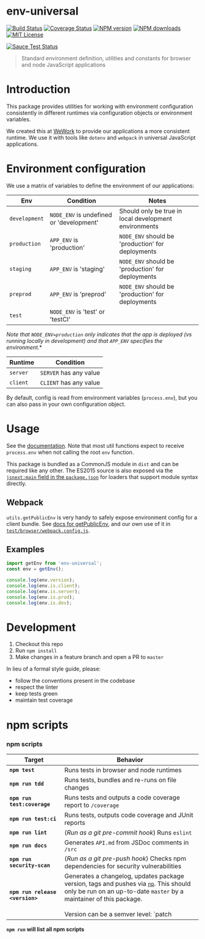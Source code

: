 env-universal
================

[![Build Status][travis-image]][travis-url]
[![Coverage Status][coveralls-image]][coveralls-url]
[![NPM version][npm-version-image]][npm-url]
[![NPM downloads][npm-downloads-image]][npm-url]
[![MIT License][license-image]][license-url]

[![Sauce Test Status][saucelabs-image]][saucelabs-url]

>Standard environment definition, utilities and constants for browser and node JavaScript applications

# Introduction

This package provides utilities for working with environment configuration consistently in different runtimes via configuration objects or environment variables.

We created this at [WeWork](https://www.wework.com) to provide our applications a more consistent runtime. We use it with tools like `dotenv` and `webpack` in universal JavaScript applications.


# Environment configuration

We use a matrix of variables to define the environment of our applications:

Env          | Condition  |   Notes  |
------------ | -----------|----------|
`development`| `NODE_ENV` is undefined or 'development' | Should only be true in local development environments |
`production` | `APP_ENV` is 'production' | `NODE_ENV` should be 'production' for deployments |
`staging`    | `APP_ENV` is 'staging' | `NODE_ENV` should be 'production' for deployments |
`preprod`    | `APP_ENV` is 'preprod' | `NODE_ENV` should be 'production' for deployments |
`test`       | `NODE_ENV` is 'test' or 'testCI' | |

*Note that `NODE_ENV=production` only indicates that the app is deployed (vs running locally in development) and that `APP_ENV` specifies the environment.**

Runtime      | Condition  |
------------ | -----------|
`server`     | `SERVER` has any value |
`client`     | `CLIENT` has any value |

By default, config is read from environment variables (`process.env`), but you can also pass in your own configuration object.

# Usage

See the [documentation](./API.md). Note that most util functions expect to receive `process.env` when not calling the root `env` function.

This package is bundled as a CommonJS module in `dist` and can be required like any other. The ES2015 source is also exposed via the [`jsnext:main` field in the `package.json`](https://github.com/rollup/rollup/wiki/jsnext:main) for loaders that support module syntax directly.

## Webpack

`utils.getPublicEnv` is very handy to safely expose environment config for a client bundle. See [docs for getPublicEnv](./API.md#getpublicenv), and our own use of it in [`test/browser/webpack.config.js`](./test/browser/webpack.config.js).

## Examples

```js
import getEnv from 'env-universal';
const env = getEnv();

console.log(env.version);
console.log(env.is.client);
console.log(env.is.server);
console.log(env.is.prod);
console.log(env.is.dev);
```

# Development

1. Checkout this repo
2. Run `npm install`
3. Make changes in a feature branch and open a PR to `master`

In lieu of a formal style guide, please:

 - follow the conventions present in the codebase
 - respect the linter
 - keep tests green
 - maintain test coverage

# npm scripts

### npm scripts

Target | Behavior
------------ | -------------
**`npm test`** | Runs tests in browser and node runtimes
**`npm run tdd`** | Runs tests, bundles and re-runs on file changes
**`npm run test:coverage`** | Runs tests and outputs a code coverage report to `/coverage`
**`npm run test:ci`** | Runs tests, outputs code coverage and JUnit reports
**`npm run lint`** | (*Run as a git pre-commit hook*) Runs `eslint`
**`npm run docs`** | Generates `API.md` from JSDoc comments in `/src`
**`npm run security-scan`** | (*Run as a git pre-push hook*) Checks npm dependencies for security vulnerabilities
**`npm run release <version>`** | Generates a changelog, updates package version, tags and pushes via [`np`](https://www.npmjs.com/package/np). This should only be run on an up-to-date `master` by a maintainer of this package. <br /><br />Version can be a semver level: `patch | minor | major | prepatch | preminor | premajor | prerelease`, or a valid semver version: `1.2.3`.

**`npm run` will list all npm scripts**


[npm-url]: https://npmjs.org/package/env-universal
[npm-version-image]: http://img.shields.io/npm/v/env-universal.svg?style=flat-square
[npm-downloads-image]: http://img.shields.io/npm/dm/env-universal.svg?style=flat-square

[coveralls-image]:https://coveralls.io/repos/github/wework/env-universal/badge.svg?branch=master
[coveralls-url]:https://coveralls.io/github/wework/env-universal?branch=master

[travis-url]:https://travis-ci.org/wework/env-universal
[travis-image]: https://travis-ci.org/wework/env-universal.svg?branch=master

[saucelabs-image]:https://saucelabs.com/browser-matrix/env-universal.svg
[saucelabs-url]:https://saucelabs.com/u/env-universal

[license-url]: LICENSE
[license-image]: http://img.shields.io/badge/license-MIT-000000.svg?style=flat-square
